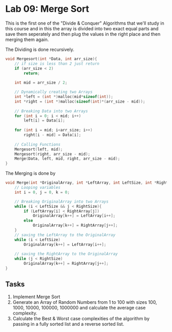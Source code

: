 # Lab 09: Merge Sort

This is the first one of the "Divide & Conquer" Algorithms that we'll study in this course and in this the array is divided into two exact equal parts and save them seperately and then plug the values in the right place and then merging them again.

The Dividing is done recursively.
```cpp
void Mergesort(int *Data, int arr_size){
	// if size is less than 2 just return
	if (arr_size < 2)
		return;
	
	int mid = arr_size / 2;

	// Dynamically creating two Arrays
	int *left = (int *)malloc(mid*sizeof(int));
	int *right = (int *)malloc(sizeof(int)*(arr_size - mid));
	
	// Breaking Data into two Arrays
	for (int i = 0; i < mid; i++)
		left[i] = Data[i];
	
	for (int i = mid; i<arr_size; i++)
		right[i - mid] = Data[i];
	
	// Calling Functions
	Mergesort(left, mid);
	Mergesort(right, arr_size - mid);
	Merge(Data, left, mid, right, arr_size - mid);
}
```

The Merging is done by

```cpp
void Merge(int *OriginalArray, int *LeftArray, int LeftSize, int *RightArray, int RightSize){
	// Looping variables
	int i = 0, j = 0, k = 0;

	// Breaking OriginalArray into two Arrays
	while (i < LeftSize && j < RightSize){
		if (LeftArray[i] < RightArray[j])
			OriginalArray[k++] = LeftArray[i++];
		else
			OriginalArray[k++] = RightArray[j++];
	}
	// saving the LeftArray to the OriginalArray
	while (i < LeftSize)
		OriginalArray[k++] = LeftArray[i++];
	
	// saving the RightArray to the OriginalArray
	while (j < RightSize)
		OriginalArray[k++] = RightArray[j++];
}
```

## Tasks

1. Implement Merge Sort
2. Generate an Array of Random Numbers from 1 to 100 with sizes 100, 1000, 10000, 100000, 1000000 and calculate the average case complexity.
3. Calculate the Best & Worst case complexities of the algorithm by passing in a fully sorted list and a reverse sorted list.